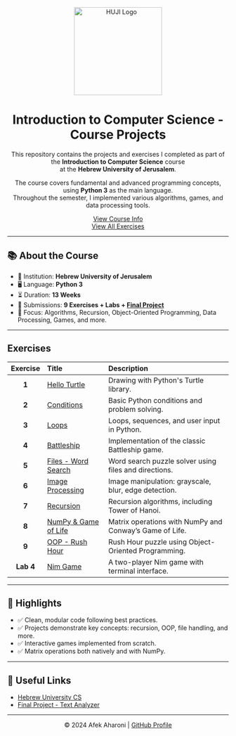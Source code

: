 <div align="center">

<img src="https://cdn-camp.mini-sites.net/Publish/cb2e2b468fa6479782119418730224eb/74f5ab2a367e4f9d8ba5e0636abed301/src/contents/900e345c47ef4623963eb041ff7d2821_HUJI_LogoEng_only.webp" alt="HUJI Logo" width="200"/>

# Introduction to Computer Science - Course Projects

This repository contains the projects and exercises I completed as part of the **Introduction to Computer Science** course  
at the **Hebrew University of Jerusalem**.

The course covers fundamental and advanced programming concepts, using **Python 3** as the main language.  
Throughout the semester, I implemented various algorithms, games, and data processing tools.

[View Course Info](https://cs.huji.ac.il/en)  
[View All Exercises](#exercises)

</div>

---

## 📚 About the Course

- 📍 Institution: **Hebrew University of Jerusalem**  
- 🖥️ Language: **Python 3**  
- ⏳ Duration: **13 Weeks**  
- 📝 Submissions: **9 Exercises + Labs + [Final Project](https://github.com/AfekAharoni/TextAnalyzer)**  
- 🚀 Focus: Algorithms, Recursion, Object-Oriented Programming, Data Processing, Games, and more.

---

## Exercises

| Exercise | Title                           | Description                                                 |
|:--------:|:--------------------------------|:------------------------------------------------------------|
| **1**    | [Hello Turtle](./Ex1-HelloTurtle)             | Drawing with Python's Turtle library.                      |
| **2**    | [Conditions](./Ex2-Conditions)               | Basic Python conditions and problem solving.               |
| **3**    | [Loops](./Ex3-Loops)                        | Loops, sequences, and user input in Python.                |
| **4**    | [Battleship](./Ex4-Battleship)              | Implementation of the classic Battleship game.             |
| **5**    | [Files - Word Search](./Ex5-Files)          | Word search puzzle solver using files and directions.      |
| **6**    | [Image Processing](./Ex6-ImgProcessing)     | Image manipulation: grayscale, blur, edge detection.       |
| **7**    | [Recursion](./Ex7-Recursion)                | Recursion algorithms, including Tower of Hanoi.            |
| **8**    | [NumPy & Game of Life](./Ex8-NumPy)         | Matrix operations with NumPy and Conway’s Game of Life.    |
| **9**    | [OOP - Rush Hour](./Ex9-ObjectOrientedProgram) | Rush Hour puzzle using Object-Oriented Programming.        |
| **Lab 4**| [Nim Game](./Lab4)                          | A two-player Nim game with terminal interface.             |

---

## 🚀 Highlights

- ✅ Clean, modular code following best practices.
- ✅ Projects demonstrate key concepts: recursion, OOP, file handling, and more.
- ✅ Interactive games implemented from scratch.
- ✅ Matrix operations both natively and with NumPy.

---

## 🔗 Useful Links

- [Hebrew University CS](https://cs.huji.ac.il/en)
- [Final Project - Text Analyzer](https://github.com/AfekAharoni/TextAnalyzer)

---

<div align="center">

© 2024 Afek Aharoni | [GitHub Profile](https://github.com/AfekAharoni)

</div>
